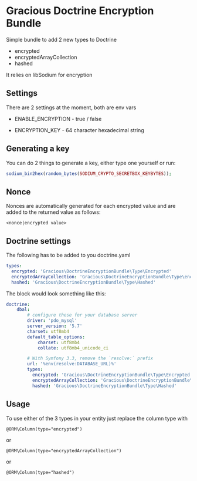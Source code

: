 # Gracious Doctrine Encryption Bundle

Simple bundle to add 2 new types to Doctrine
* encrypted
* encryptedArrayCollection
* hashed

It relies on libSodium for encryption

## Settings
There are 2 settings at the moment, both are env vars

* ENABLE_ENCRYPTION - true / false 

* ENCRYPTION_KEY - 64 character hexadecimal string

## Generating a key
You can do 2 things to generate a key, either type one yourself or run:

```php
sodium_bin2hex(random_bytes(SODIUM_CRYPTO_SECRETBOX_KEYBYTES));
```

## Nonce
Nonces are automatically generated for each encrypted value and are added to the returned value as follows:

```text
<nonce|encrypted value>
```

## Doctrine settings
The following has to be added to you doctrine.yaml

```yaml
types:
  encrypted: 'Gracious\DoctrineEncryptionBundle\Type\Encrypted'
  encryptedArrayCollection: 'Gracious\DoctrineEncryptionBundle\Type\encryptedArrayCollection'
  hashed: 'Gracious\DoctrineEncryptionBundle\Type\Hashed'
```
The block would look something like this:
```yaml
doctrine:
    dbal:
        # configure these for your database server
        driver: 'pdo_mysql'
        server_version: '5.7'
        charset: utf8mb4
        default_table_options:
            charset: utf8mb4
            collate: utf8mb4_unicode_ci

        # With Symfony 3.3, remove the `resolve:` prefix
        url: '%env(resolve:DATABASE_URL)%'
        types:
          encrypted: 'Gracious\DoctrineEncryptionBundle\Type\Encrypted'
          encryptedArrayCollection: 'Gracious\DoctrineEncryptionBundle\Type\EncryptedArrayCollection'
          hashed: 'Gracious\DoctrineEncryptionBundle\Type\Hashed'
```

## Usage
To use either of the 3 types in your entity just replace the column type with
```text
@ORM\Column(type="encrypted")
```
or
```text
@ORM\Column(type="encryptedArrayCollection")
```
or
```text
@ORM\Column(type="hashed")
```
